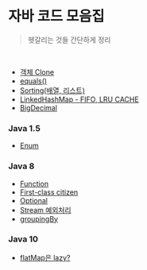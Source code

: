 # 자바 코드 모음집

> 헷갈리는 것들 간단하게 정리

&nbsp;

- [객체 Clone](./object/객체%20clone.md)
- [equals()](./object/equals().md)
- [Sorting(배열, 리스트)](./collections/Sorting(배열,%20리스트).md)
- [LinkedHashMap - FIFO, LRU CACHE](./collections/LinkedHashMap%20-%20FIFO,%20LRU%20CACHE.md)
- [BigDecimal](./etc/BigDecimal.md)

### Java 1.5
- [Enum](./etc/Enum.md)

### Java 8
- [Function](./functional/Function.md)
- [First-class citizen](./functional/First-class%20citizen.md)
- [Optional](./etc/Optional.md)
- [Stream 예외처리](./stream/Stream%20예외처리.md)
- [groupingBy](./stream/groupingBy.md)

### Java 10
- [flatMap은 lazy?](./stream/flatMap은%20lazy.md)